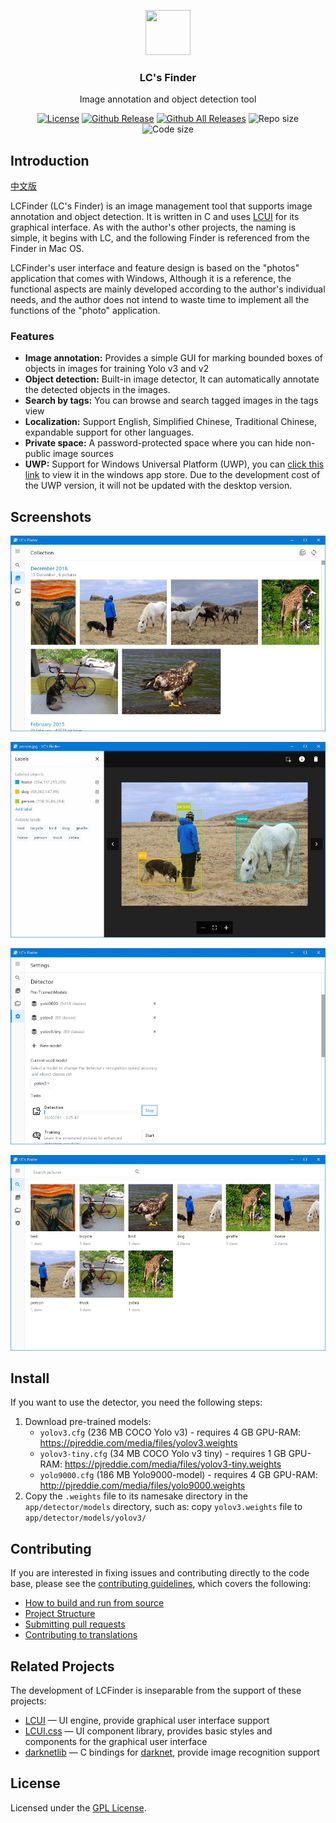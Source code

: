 <p align="center">
  <a href="http://lcfinder.lc-soft.io/">
    <img src="https://lcfinder.lc-soft.io/static/images/logo-lcfinder.png" alt="" width=72 height=72>
  </a>
  <h3 align="center">LC's Finder</h3>
  <p align="center">
    Image annotation and object detection tool
  </p>
  <p align="center">
    <a href="https://opensource.org/licenses/GPL-2.0"><img src="https://img.shields.io/github/license/lc-soft/LC-Finder.svg" alt="License"></a>
    <a href="https://github.com/lc-soft/LCUI/releases"><img src="https://img.shields.io/github/release/lc-soft/LC-Finder/all.svg" alt="Github Release"></a>
    <a href="https://github.com/lc-soft/LCUI/releases"><img src="https://img.shields.io/github/downloads/lc-soft/LC-Finder/total.svg" alt="Github All Releases"></a>
    <img src="https://img.shields.io/github/repo-size/lc-soft/LC-Finder.svg" alt="Repo size">
    <img src="https://img.shields.io/github/languages/code-size/lc-soft/LC-Finder.svg" alt="Code size">
  </p>
</p>

## Introduction

[中文版](README.zh-cn.md)

LCFinder (LC's Finder) is an image management tool that supports image annotation and object detection. It is written in C and uses [LCUI](https://github.com/lc-soft/LCUI) for its graphical interface. As with the author's other projects, the naming is simple, it begins with LC, and the following Finder is referenced from the Finder in Mac OS.

LCFinder's user interface and feature design is based on the "photos" application that comes with Windows, Although it is a reference, the functional aspects are mainly developed according to the author's individual needs, and the author does not intend to waste time to implement all the functions of the "photo" application.

### Features

- **Image annotation:** Provides a simple GUI for marking bounded boxes of objects in images for training Yolo v3 and v2
- **Object detection:** Built-in image detector, It can automatically annotate the detected objects in the images.
- **Search by tags:** You can browse and search tagged images in the tags view
- **Localization:** Support English, Simplified Chinese, Traditional Chinese, expandable support for other languages.
- **Private space:** A password-protected space where you can hide non-public image sources
- **UWP:** Support for Windows Universal Platform (UWP), you can [click this link](https://www.microsoft.com/store/apps/9NBLGGH401X5) to view it in the windows app store. Due to the development cost of the UWP version, it will not be updated with the desktop version.

## Screenshots

[![screenshot 1](screenshots/1.jpg "LCFinder")](screenshots/1.jpg)

[![screenshot 1](screenshots/2.jpg "LCFinder")](screenshots/2.jpg)

[![screenshot 1](screenshots/3.jpg "LCFinder")](screenshots/3.jpg)

[![screenshot 1](screenshots/4.jpg "LCFinder")](screenshots/4.jpg)

## Install

If you want to use the detector, you need the following steps:

1. Download pre-trained models:
    - `yolov3.cfg` (236 MB COCO Yolo v3) - requires 4 GB GPU-RAM: https://pjreddie.com/media/files/yolov3.weights
    - `yolov3-tiny.cfg` (34 MB COCO Yolo v3 tiny) - requires 1 GB GPU-RAM: https://pjreddie.com/media/files/yolov3-tiny.weights
    - `yolo9000.cfg` (186 MB Yolo9000-model) - requires 4 GB GPU-RAM: http://pjreddie.com/media/files/yolo9000.weights
1. Copy the `.weights` file to its namesake directory in the `app/detector/models` directory, such as: copy `yolov3.weights` file to `app/detector/models/yolov3/`

## Contributing

If you are interested in fixing issues and contributing directly to the code base, please see the [contributing guidelines](CONTRIBUTING.md), which covers the following:

- [How to build and run from source](CONTRIBUTING.md#build-and-run)
- [Project Structure](CONTRIBUTING.md#project-structure)
- [Submitting pull requests](CONTRIBUTING.md#pull-requests)
- [Contributing to translations](CONTRIBUTING.md#translations)

## Related Projects

The development of LCFinder is inseparable from the support of these projects:

- [LCUI](https://github.com/lc-soft/LCUI) — UI engine, provide graphical user interface support
- [LCUI.css](https://github.com/lc-ui/lcui.css) — UI component library, provides basic styles and components for the graphical user interface
- [darknetlib](https://github.com/lc-soft/darknetlib) — C bindings for [darknet](http://pjreddie.com/darknet/), provide image recognition support


## License

Licensed under the  [GPL License](https://opensource.org/licenses/GPL-2.0).
